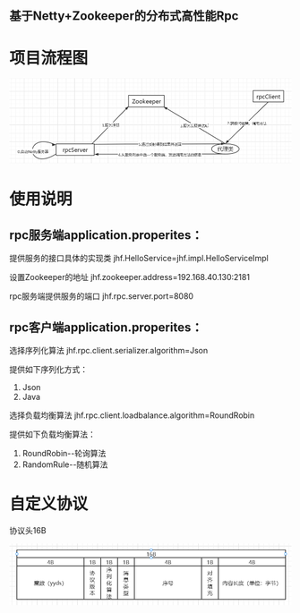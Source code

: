 ## 基于Netty+Zookeeper的分布式高性能Rpc
# 项目流程图

![image-20210929200740330](README-images/image-20210929200740330.png)

# 使用说明

## rpc服务端application.properites：

提供服务的接口具体的实现类
jhf.HelloService=jhf.impl.HelloServiceImpl

设置Zookeeper的地址
jhf.zookeeper.address=192.168.40.130:2181

rpc服务端提供服务的端口
jhf.rpc.server.port=8080

## rpc客户端application.properites：

选择序列化算法
jhf.rpc.client.serializer.algorithm=Json

提供如下序列化方式：

1. Json
2. Java

选择负载均衡算法
jhf.rpc.client.loadbalance.algorithm=RoundRobin

提供如下负载均衡算法：

1. RoundRobin--轮询算法
2. RandomRule--随机算法

# 自定义协议

协议头16B

![image-20210929203712679](README-images/image-20210929203712679.png)
